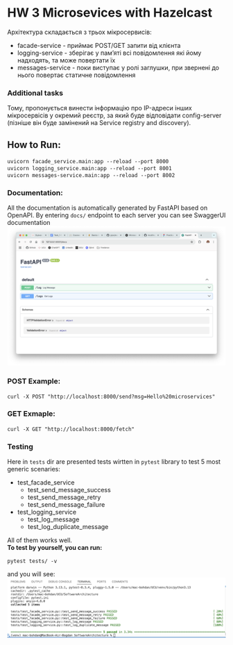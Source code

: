 
# HW 3 Microsevices with Hazelcast

Архітектура складається з трьох мікросервисів:
 - facade-service - приймає POST/GET запити від клієнта
 - logging-service - зберігає у пам’яті всі повідомлення які йому надходять, та може повертати їх
 - messages-service - поки виступає у ролі заглушки, при звернені до нього повертає статичне повідомлення

### Additional tasks
Тому, пропонується винести інформацію про IP-адреси інших мікросервісів у окремий реєстр, за який буде відповідати config-server (пізніше він буде замінений на Service registry and discovery).
 
## How to Run:

```
uvicorn facade_service.main:app --reload --port 8000
uvicorn logging_service.main:app --reload --port 8001
uvicorn messages-service.main:app --reload --port 8002
```
### Documentation:
All the documentation is automatically generated by FastAPI based on OpenAPI. 
By entering `docs/` endpoint to each server you can see SwaggerUI documentation
<img src='images/docs.png'>
### POST Example:
```
curl -X POST "http://localhost:8000/send?msg=Hello%20microservices"
```
### GET Exmaple:
```
curl -X GET "http://localhost:8000/fetch"
```

### Testing 
Here in `tests` dir are presented tests wirtten in `pytest` library to test 5 most generic scenaries:
- test_facade_service
    - test_send_message_success
    - test_send_message_retry
    - test_send_message_failure
- test_logging_service
    - test_log_message
    - test_log_duplicate_message

All of them works well. <br>
**To test by yourself, you can run:**
```
pytest tests/ -v
```
and you will see:
<img src="images/tests.png">

